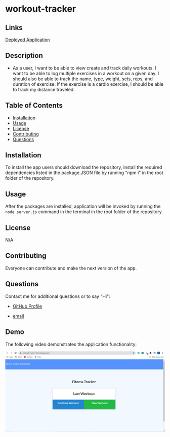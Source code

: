 # workout-tracker

## Links

[Deployed Application](https://workout-tracker-ki.herokuapp.com/)

## Description

* As a user, I want to be able to view create and track daily workouts. I want to be able to log multiple exercises in a workout on a given day. I should also be able to track the name, type, weight, sets, reps, and duration of exercise. If the exercise is a cardio exercise, I should be able to track my distance traveled.

## Table of Contents

- [Installation](#installation)
- [Usage](#usage)
- [License](#license)
- [Contributing](#contributing)
- [Questions](#questions)

## Installation

To install the app users should download the repository, install the required dependencies listed in the package.JSON file by running "npm i" in the root folder of the repository.

## Usage

After the packages are installed, application will be invoked by running the `node server.js` command in the terminal in the root folder of the repository.

## License

N/A

## Contributing

Everyone can contribute and make the next version of the app.

## Questions

Contact me for additional questions or to say "Hi":

- [GitHub Profile](https://github.com/kiankovskaia)

- [email](mailto:kiankovskaia@gmail.com)

## Demo

The following video demonstrates the application functionality:

![DEMO](demo.JPG)

